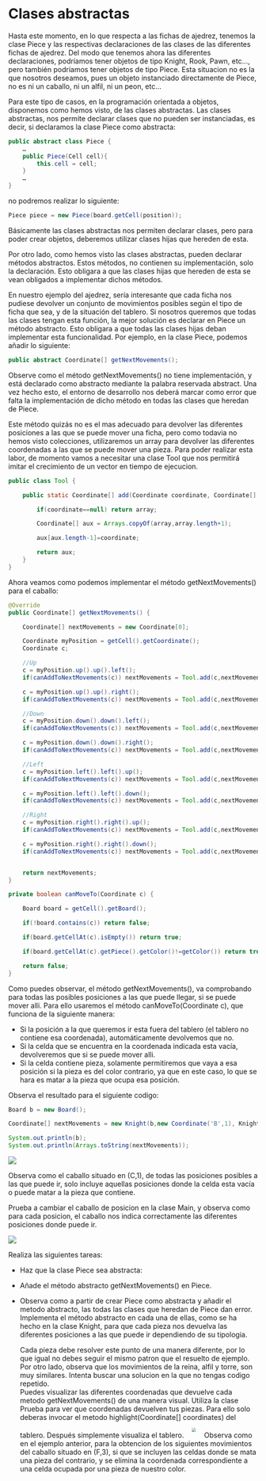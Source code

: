 # Clases abstractas 

Hasta este momento, en lo que respecta a las fichas de ajedrez, tenemos la clase Piece y las respectivas declaraciones de las clases de las diferentes fichas de ajedrez. Del modo que tenemos ahora las diferentes declaraciones, podríamos tener objetos de tipo Knight, Rook, Pawn, etc…, pero también podríamos tener objetos de tipo Piece. Esta situacion no es la que nosotros deseamos, pues un objeto instanciado directamente de Piece, no es ni un caballo, ni un alfil, ni un peon, etc… 

Para este tipo de casos, en la programación orientada a objetos, disponemos como hemos visto, de las clases abstractas. Las clases abstractas, nos permite declarar clases que no pueden ser instanciadas, es decir, si declaramos la clase Piece como abstracta: 

 

```java
public abstract class Piece { 
    … 
    public Piece(Cell cell){ 
        this.cell = cell; 
    } 
    … 
} 
```

no podremos realizar lo siguiente: 

```java
Piece piece = new Piece(board.getCell(position)); 
```

Básicamente las clases abstractas nos permiten declarar clases, pero para poder crear objetos, deberemos utilizar clases hijas que hereden de esta. 

Por otro lado, como hemos visto las clases abstractas, pueden declarar métodos abstractos. Estos métodos, no contienen su implementación, solo la declaración. Esto obligara a que las clases hijas que hereden de esta se vean obligados a implementar dichos métodos. 

En nuestro ejemplo del ajedrez, sería interesante que cada ficha nos pudiese devolver un conjunto de movimientos posibles según el tipo de ficha que sea, y de la situación del tablero. Si nosotros queremos que todas las clases tengan esta función, la mejor solución es declarar en Piece un método abstracto. Esto obligara a que todas las clases hijas deban implementar esta funcionalidad. Por ejemplo, en la clase Piece, podemos añadir lo siguiente: 

```java
public abstract Coordinate[] getNextMovements(); 
```

Observe como el método getNextMovements() no tiene implementación, y está declarado como abstracto mediante la palabra reservada abstract. Una vez hecho esto, el entorno de desarrollo nos deberá marcar como error que falta la implementación de dicho método en todas las clases que heredan de Piece. 

Este método quizás no es el mas adecuado para devolver las diferentes posiciones a las que se puede mover una ficha, pero como todavia no hemos visto colecciones, utilizaremos un array para devolver las diferentes coordenadas a las que se puede mover una pieza. Para poder realizar esta labor, de momento vamos a necesitar una clase Tool que nos permitirá imitar el crecimiento de un vector en tiempo de ejecucion.

```java
public class Tool {

    public static Coordinate[] add(Coordinate coordinate, Coordinate[] array){

        if(coordinate==null) return array;

        Coordinate[] aux = Arrays.copyOf(array,array.length+1);

        aux[aux.length-1]=coordinate;

        return aux;       
    }
}
```

Ahora veamos como podemos implementar el método getNextMovements() para el caballo:

```java
@Override
public Coordinate[] getNextMovements() {

    Coordinate[] nextMovements = new Coordinate[0];

    Coordinate myPosition = getCell().getCoordinate();
    Coordinate c;

    //Up
    c = myPosition.up().up().left();
    if(canAddToNextMovements(c)) nextMovements = Tool.add(c,nextMovements);

    c = myPosition.up().up().right();
    if(canAddToNextMovements(c)) nextMovements = Tool.add(c,nextMovements);

    //Down
    c = myPosition.down().down().left();
    if(canAddToNextMovements(c)) nextMovements = Tool.add(c,nextMovements);

    c = myPosition.down().down().right();
    if(canAddToNextMovements(c)) nextMovements = Tool.add(c,nextMovements);

    //Left
    c = myPosition.left().left().up();
    if(canAddToNextMovements(c)) nextMovements = Tool.add(c,nextMovements);

    c = myPosition.left().left().down();
    if(canAddToNextMovements(c)) nextMovements = Tool.add(c,nextMovements);

    //Right
    c = myPosition.right().right().up();
    if(canAddToNextMovements(c)) nextMovements = Tool.add(c,nextMovements);

    c = myPosition.right().right().down();
    if(canAddToNextMovements(c)) nextMovements = Tool.add(c,nextMovements);


    return nextMovements;
}

private boolean canMoveTo(Coordinate c) {

    Board board = getCell().getBoard();

    if(!board.contains(c)) return false;

    if(board.getCellAt(c).isEmpty()) return true;

    if(board.getCellAt(c).getPiece().getColor()!=getColor()) return true;

    return false;
}
```

Como puedes observar, el método getNextMovements(), va comprobando para todas las posibles posiciones a las que puede llegar, si se puede mover alli. Para ello usaremos el método canMoveTo(Coordinate c), que funciona de la siguiente manera:

- Si la posición a la que queremos ir esta fuera del tablero (el tablero no contiene esa coordenada), automáticamente devolvemos que no.
- Si la celda que se encuentra en la coordenada indicada esta vacía, devolveremos que si se puede mover alli.
- Si la celda contiene pieza, solamente permitiremos que vaya a esa posición si la pieza es del color contrario, ya que en este caso, lo que se hara es matar a la pieza que ocupa esa posición. 

Observa el resultado para el siguiente codigo:

```java
Board b = new Board();

Coordinate[] nextMovements = new Knight(b,new Coordinate('B',1), Knight.Type.BLACK).getNextMovements();

System.out.println(b);       
System.out.println(Arrays.toString(nextMovements));
```

![](../../../images/img_3.png)

Observa como el caballo situado en (C,1), de todas las posiciones posibles a las que puede ir, solo incluye aquellas posiciones donde la celda esta vacía o puede matar a la pieza que contiene.

<div class="hint">
    Prueba a cambiar el caballo de posicion en la clase Main, y observa como para cada posicion, el caballo nos indica correctamente las diferentes posiciones donde puede ir.
</div>




![](../../../images/task.png)

Realiza las siguientes tareas:

- Haz que la clase Piece sea abstracta:

- Añade el método abstracto getNextMovements() en Piece.

- Observa como a partir de crear Piece como abstracta y añadir el metodo abstracto, las todas las clases que heredan de Piece dan error. Implementa el método abstracto en cada una de ellas, como se ha hecho en la clase Knight, para que cada pieza nos devuelva las diferentes posiciones a las que puede ir dependiendo de su tipologia.

  <div class="hint">
      Cada pieza debe resolver este punto de una manera diferente, por lo que igual no debes seguir el mismo patron que el resuelto de ejemplo. Por otro lado, observa que los movimientos de la reina, alfil y torre, son muy similares. Intenta buscar una solucion en la que no tengas codigo repetido.
  </div>
  <div class="hint">
      Puedes visualizar las diferentes coordenadas que devuelve cada metodo getNextMovements() de una manera visual. Utiliza la clase Prueba para ver que coordenadas devuelven tus piezas. Para ello solo deberas invocar el metodo  highlight(Coordinate[] coordinates) del tablero. Después simplemente visualiza el tablero.
      <img src="../../../images/img_4.png" style="zoom: 50%;margin: 25px "/>
      Observa como en el ejemplo anterior, para la obtencion de los siguientes movimientos del caballo situado en (F,3), si que se incluyen las celdas donde se mata una pieza del contrario, y se elimina la coordenada correspondiente a una celda ocupada por una pieza de nuestro color.
  </div>
